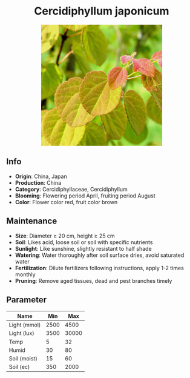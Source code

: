 <h1 align='center'>Cercidiphyllum japonicum</h1>
<p align="center">
    <img 
        align='center'
        width='320'
        src="../images/cercidiphyllum japonicum.png" 
        alt='Cercidiphyllum japonicum' />
</p>

## Info

 - **Origin**: China, Japan
 - **Production**: China
 - **Category**: Cercidiphyllaceae, Cercidiphyllum
 - **Blooming**: Flowering period April, fruiting period August
 - **Color**: Flower color red, fruit color brown

## Maintenance

 - **Size**: Diameter ≥ 20 cm, height ≥ 25 cm
 - **Soil**: Likes acid, loose soil or soil with specific nutrients
 - **Sunlight**: Like sunshine, slightly resistant to half shade
 - **Watering**: Water thoroughly after soil surface dries, avoid saturated water
 - **Fertilization**: Dilute fertilizers following instructions, apply 1-2 times monthly
 - **Pruning**: Remove aged tissues, dead and pest branches timely

## Parameter

| Name         | Min  | Max   |
|--------------|------|-------|
| Light (mmol) | 2500 | 4500  |
| Light (lux)  | 3500 | 30000 |
| Temp         | 5    | 32    |
| Humid        | 30   | 80    |
| Soil (moist) | 15   | 60    |
| Soil (ec)    | 350  | 2000  |